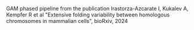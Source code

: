GAM phased pipeline from the publication Irastorza-Azcarate I,  Kukalev A,  Kempfer R et al  "Extensive folding variability between homologous chromosomes in mammalian cells", bioRxiv, 2024
